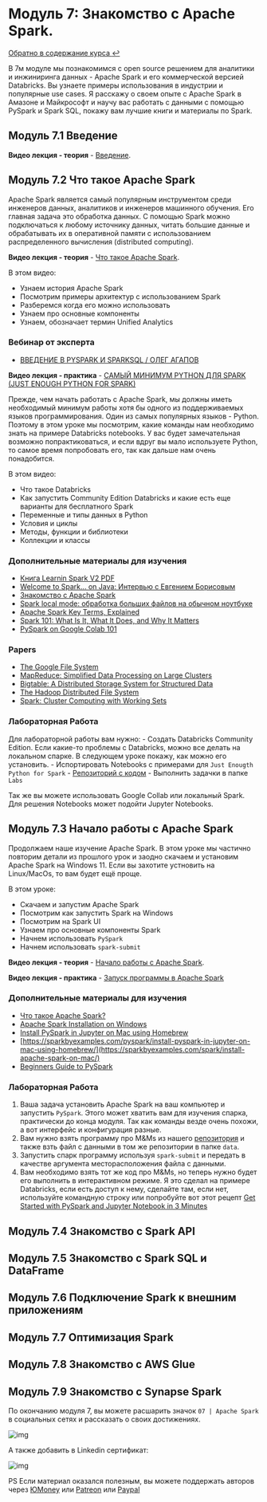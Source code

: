 # Модуль 7: Знакомство с Apache Spark.

[Обратно в содержание курса :leftwards_arrow_with_hook:](https://github.com/Data-Learn/data-engineering/blob/master/DE%20-%20101%20Guide.md) 

В 7м модуле мы познакомимся с open source решением  для аналитики и инжиниринга данных - Apache Spark и его коммерческой версией Databricks. Вы узнаете примеры использования в индустрии и популярные use cases. Я расскажу о своем опыте с Apache Spark в Амазоне и Майкрософт и научу вас работать с данными с помощью PySpark и Spark SQL, покажу вам лучшие книги и материалы по Spark. 

## Модуль 7.1 Введение

**Видео лекция - теория** - [Введение](https://youtu.be/3qhcMVsVc5A). 

## Модуль 7.2 Что такое Apache Spark

Apache Spark является самый популярным инструментом среди инженеров данных, аналитиков и инженеров машинного обучения. Его главная задача это обработка данных. С помощью Spark можно подключаться к любому источнику данных, читать большие данные и обрабатывать их в оперативной памяти с использованием распределенного вычисления (distributed computing). 

**Видео лекция - теория** - [Что такое Apache Spark](https://youtu.be/Tl9YzC-dQLI). 

В этом видео:
- Узнаем история Apache Spark
- Посмотрим примеры архитектур с использованием Spark
- Разберемся когда его можно использовать
- Узнаем про основные компоненты
- Узнаем, обозначает термин Unified Analytics

### Вебинар от эксперта
- [ВВЕДЕНИЕ В PYSPARK И SPARKSQL / ОЛЕГ АГАПОВ](https://youtu.be/OfS5o8vz-O8)

**Видео лекция - практика** - [САМЫЙ МИНИМУМ PYTHON ДЛЯ SPARK (JUST ENOUGH PYTHON FOR SPARK)](https://youtu.be/ylaby_czbSI)


Прежде, чем начать работать с Apache Spark, мы должны иметь необходимый минимум работы хотя бы одного из поддерживаемых языков программирования. Один из самых популярных языков - Python. Поэтому в этом уроке мы посмотрим, какие команды нам необходимо знать на примере Databricks notebooks. У вас будет замечательная возможно попрактиковаться, и если вдруг вы мало используете Python, то самое время попробовать его, так как дальше нам очень понадобится.

В этом видео:
- Что такое Databricks
- Как запустить Community Edition Databricks и какие есть еще варианты для бесплатного Spark
- Переменные и типы данных в Python
- Условия и циклы
- Методы, функции и библиотеки
- Коллекции и классы

### Дополнительные материалы для изучения
- [Книга Learnin Spark V2 PDF](https://github.com/Data-Learn/data-engineering/blob/master/DE-101%20Modules/Module07/LearningSpark2.0.pdf)
- [Welcome to Spark… on Java: Интервью с Евгением Борисовым](https://habr.com/ru/company/jugru/blog/311146/)
- [Знакомство с Apache Spark](https://habr.com/ru/company/piter/blog/276675/)
- [Spark local mode: обработка больших файлов на обычном ноутбуке](https://habr.com/ru/post/274705/)
- [Apache Spark Key Terms, Explained](https://databricks.com/blog/2016/06/22/apache-spark-key-terms-explained.html)
- [Spark 101: What Is It, What It Does, and Why It Matters](https://developer.hpe.com/blog/spark-101-what-is-it-what-it-does-and-why-it-matters/)
- [PySpark on Google Colab 101](https://towardsdatascience.com/pyspark-on-google-colab-101-d31830b238be)

### Papers 
- [The Google File System](http://static.googleusercontent.com/media/research.google.com/en//archive/gfs-sosp2003.pdf)
- [MapReduce: Simplified Data Processing on Large Clusters](http://static.googleusercontent.com/media/research.google.com/en//archive/mapreduce-osdi04.pdf)
- [Bigtable: A Distributed Storage System for Structured Data](http://static.googleusercontent.com/media/research.google.com/en//archive/bigtable-osdi06.pdf)
- [The Hadoop Distributed File System](https://storageconference.us/2010/Papers/MSST/Shvachko.pdf)
- [Spark: Cluster Computing with Working Sets](https://www.usenix.org/legacy/event/hotcloud10/tech/full_papers/Zaharia.pdf)

### Лабораторная Работа
Для лабораторной работы вам нужно:
	- Создать Databricks Community Edition. Если какие-то проблемы с Databricks, можно все делать на локальном спарке. В следующем уроке покажу, как можно его установить.
    - Испортировать Notebooks с примерами для `Just Enougth Python for Spark` - [Репозиторий с кодом](https://github.com/Data-Learn/data-engineering/tree/master/DE-101%20Modules/Module07/DE%20-%20101%20Lab%207.1)
    - Выполнить задачки в папке `Labs`

Так же вы можете использовать Google Collab или локальный Spark. Для решения Notebooks может подойти Jupyter Notebooks.

## Модуль 7.3 Начало работы с Apache Spark

Продолжаем наше изучение Apache Spark. В этом уроке мы частично повторим детали из прошлого урок и заодно скачаем и установим Apache Spark на Windows 11. Если вы захотите устновить на Linux/MacOs, то вам будет ещё проще.

В этом уроке:

- Скачаем и запустим Apache Spark
- Посмотрим как запустить Spark на Windows
- Посмотрим на Spark UI
- Узнаем про основные компоненты Spark
- Начнем использовать `PySpark`
- Начнем использовать `spark-submit`

**Видео лекция - теория** - [Начало работы с Apache Spark](https://youtu.be/FiaZnMMOV-A). 

**Видео лекция - практика** - [Запуск программы в Apache Spark](https://youtu.be/FiaZnMMOV-A?t=1944)

### Дополнительные материалы для изучения

- [Что такое Apache Spark?](https://learn.microsoft.com/ru-ru/dotnet/spark/what-is-spark)
- [Apache Spark Installation on Windows](https://sparkbyexamples.com/spark/apache-spark-installation-on-windows/)
- [Install PySpark in Jupyter on Mac using Homebrew](https://sparkbyexamples.com/pyspark/install-pyspark-in-jupyter-on-mac-using-homebrew/)
- [https://sparkbyexamples.com/pyspark/install-pyspark-in-jupyter-on-mac-using-homebrew/](https://sparkbyexamples.com/spark/install-apache-spark-on-mac/)
- [Beginners Guide to PySpark](https://towardsdatascience.com/beginners-guide-to-pyspark-bbe3b553b79f#:~:text=Beginners%20Guide%20to%20PySpark%201%20Setting%20Environment%20in,Values%20...%208%20Querying%20Data%20...%20More%20items)

### Лабораторная Работа

1. Ваша задача установить Apache Spark на ваш компьютер и запустить `PySpark`. Этого может хватить вам для изучения спарка, практически до конца модуля. Так как команды везде очень похожи, а вот интерфейс и конфигурация разные. 
2. Вам нужно взять программу про M&Ms из нашего [репозитория](https://github.com/Data-Learn/data-engineering/blob/master/DE-101%20Modules/Module07/DE%20-%20101%20Lab%207.2/mnmcount.py) и также взть файл с данными в том же репозитории в папке `data`.
3. Запустить спарк программу используя `spark-submit` и передать в качестве аргумента месторасположения файла с данными.
4. Вам необходимо взять тот же код про M&Ms, но теперь нужно будет его выполнить в интерактивном режиме. Я это сделал на примере Databricks, если есть доступ к нему, сделайте там, если нет, используйте командную строку или попробуйте вот этот рецепт [Get Started with PySpark and Jupyter Notebook in 3 Minutes](https://medium.com/sicara/get-started-pyspark-jupyter-guide-tutorial-ae2fe84f594f#:~:text=There%20are%20two%20ways%20to%20get%20PySpark%20available,Jupyter%20Notebook%20and%20load%20PySpark%20using%20findSpark%20package)
## Модуль 7.4 Знакомство с Spark API

## Модуль 7.5 Знакомство с Spark SQL и DataFrame

## Модуль 7.6 Подключение Spark к внешним приложениям

## Модуль 7.7 Оптимизация Spark

## Модуль 7.8 Знакомство с AWS Glue

## Модуль 7.9 Знакомство с Synapse Spark




По окончанию модуля 7, вы можете расшарить значок `07 | Apache Spark` в социальных сетях и рассказать о своих достижениях. 

![img]()

А также добавить в Linkedin сертификат:

![img]()

PS Если материал оказался полезным, вы можете поддержать авторов через 
[ЮMoney](https://yoomoney.ru/to/4100116864248269) или [Patreon](https://www.patreon.com/dmitryanoshin) или [Paypal](https://paypal.me/dmitryanoshin)

